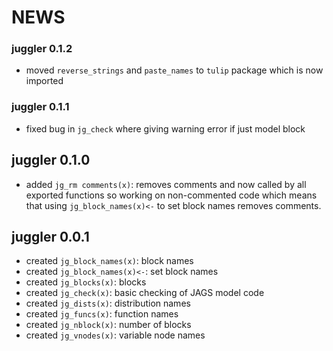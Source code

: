 # NEWS

### juggler 0.1.2

- moved `reverse_strings` and `paste_names` to `tulip` package which is now imported

### juggler 0.1.1

- fixed bug in `jg_check` where giving warning error if just model block

## juggler 0.1.0

- added `jg_rm comments(x)`: removes comments and now called
by all exported functions so working on non-commented code
which means that using `jg_block_names(x)<-` to set
block names removes comments.


## juggler 0.0.1

- created `jg_block_names(x)`: block names
- created `jg_block_names(x)<-`: set block names
- created `jg_blocks(x)`: blocks
- created `jg_check(x)`: basic checking of JAGS model code       
- created `jg_dists(x)`: distribution names 
- created `jg_funcs(x)`: function names
- created `jg_nblock(x)`: number of blocks
- created `jg_vnodes(x)`: variable node names

